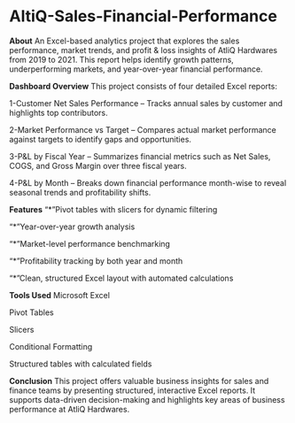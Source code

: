 # AltiQ-Sales-Financial-Performance
**About**
An Excel-based analytics project that explores the sales performance, market trends, and profit & loss insights of AtliQ Hardwares from 2019 to 2021. This report helps identify growth patterns, underperforming markets, and year-over-year financial performance.

**Dashboard Overview**
This project consists of four detailed Excel reports:

1-Customer Net Sales Performance – Tracks annual sales by customer and highlights top contributors.

2-Market Performance vs Target – Compares actual market performance against targets to identify gaps and opportunities.

3-P&L by Fiscal Year – Summarizes financial metrics such as Net Sales, COGS, and Gross Margin over three fiscal years.

4-P&L by Month – Breaks down financial performance month-wise to reveal seasonal trends and profitability shifts.

**Features**
“*”Pivot tables with slicers for dynamic filtering

“*”Year-over-year growth analysis

“*”Market-level performance benchmarking

“*”Profitability tracking by both year and month

“*”Clean, structured Excel layout with automated calculations

**Tools Used**
Microsoft Excel

Pivot Tables

Slicers

Conditional Formatting

Structured tables with calculated fields

**Conclusion**
This project offers valuable business insights for sales and finance teams by presenting structured, interactive Excel reports. It supports data-driven decision-making and highlights key areas of business performance at AtliQ Hardwares.


